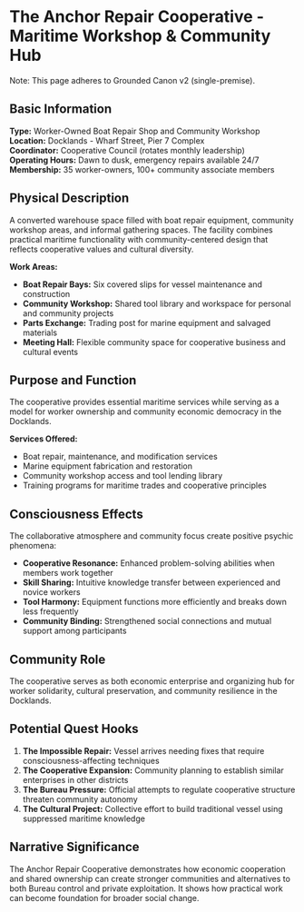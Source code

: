 # The Anchor Repair Cooperative - Maritime Workshop & Community Hub

Note: This page adheres to Grounded Canon v2 (single-premise).
## Basic Information

**Type:** Worker-Owned Boat Repair Shop and Community Workshop  
**Location:** Docklands - Wharf Street, Pier 7 Complex  
**Coordinator:** Cooperative Council (rotates monthly leadership)  
**Operating Hours:** Dawn to dusk, emergency repairs available 24/7  
**Membership:** 35 worker-owners, 100+ community associate members

## Physical Description

A converted warehouse space filled with boat repair equipment, community workshop areas, and informal gathering spaces. The facility combines practical maritime functionality with community-centered design that reflects cooperative values and cultural diversity.

**Work Areas:**
- **Boat Repair Bays:** Six covered slips for vessel maintenance and construction
- **Community Workshop:** Shared tool library and workspace for personal and community projects
- **Parts Exchange:** Trading post for marine equipment and salvaged materials
- **Meeting Hall:** Flexible community space for cooperative business and cultural events

## Purpose and Function

The cooperative provides essential maritime services while serving as a model for worker ownership and community economic democracy in the Docklands.

**Services Offered:**
- Boat repair, maintenance, and modification services
- Marine equipment fabrication and restoration
- Community workshop access and tool lending library
- Training programs for maritime trades and cooperative principles

## Consciousness Effects

The collaborative atmosphere and community focus create positive psychic phenomena:
- **Cooperative Resonance:** Enhanced problem-solving abilities when members work together
- **Skill Sharing:** Intuitive knowledge transfer between experienced and novice workers
- **Tool Harmony:** Equipment functions more efficiently and breaks down less frequently
- **Community Binding:** Strengthened social connections and mutual support among participants

## Community Role

The cooperative serves as both economic enterprise and organizing hub for worker solidarity, cultural preservation, and community resilience in the Docklands.

## Potential Quest Hooks

1. **The Impossible Repair:** Vessel arrives needing fixes that require consciousness-affecting techniques
2. **The Cooperative Expansion:** Community planning to establish similar enterprises in other districts
3. **The Bureau Pressure:** Official attempts to regulate cooperative structure threaten community autonomy
4. **The Cultural Project:** Collective effort to build traditional vessel using suppressed maritime knowledge

## Narrative Significance

The Anchor Repair Cooperative demonstrates how economic cooperation and shared ownership can create stronger communities and alternatives to both Bureau control and private exploitation. It shows how practical work can become foundation for broader social change.